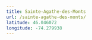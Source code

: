 ```yaml
---
title: Sainte-Agathe-des-Monts
url: /sainte-agathe-des-monts/
latitude: 46.046072
longitude: -74.279938
---
```

